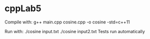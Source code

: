# cppLab5
Compile with:
g++ main.cpp cosine.cpp -o cosine -std=c++11

Run with:
./cosine input.txt
./cosine input2.txt
Tests run automatically